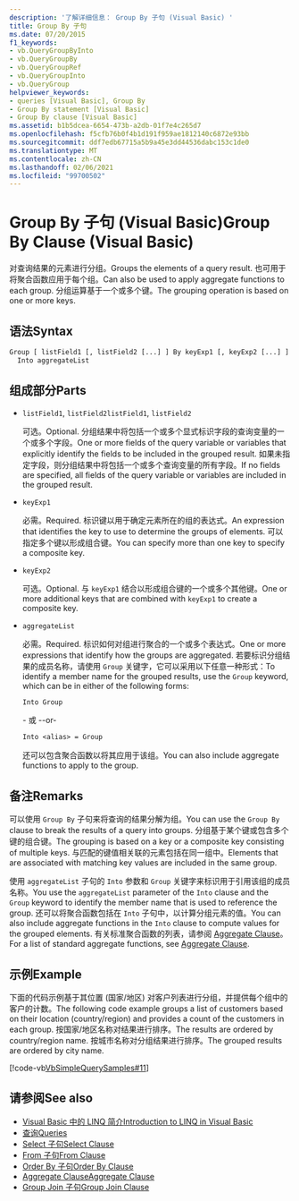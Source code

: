 ```yaml
---
description: '了解详细信息： Group By 子句 (Visual Basic) '
title: Group By 子句
ms.date: 07/20/2015
f1_keywords:
- vb.QueryGroupByInto
- vb.QueryGroupBy
- vb.QueryGroupRef
- vb.QueryGroupInto
- vb.QueryGroup
helpviewer_keywords:
- queries [Visual Basic], Group By
- Group By statement [Visual Basic]
- Group By clause [Visual Basic]
ms.assetid: b1b5dcea-6654-473b-a2db-01f7e4c265d7
ms.openlocfilehash: f5cfb76b0f4b1d191f959ae1812140c6872e93bb
ms.sourcegitcommit: ddf7edb67715a5b9a45e3dd44536dabc153c1de0
ms.translationtype: MT
ms.contentlocale: zh-CN
ms.lasthandoff: 02/06/2021
ms.locfileid: "99700502"
---
```

# <a name="group-by-clause-visual-basic"></a><span data-ttu-id="982b2-103">Group By 子句 (Visual Basic)</span><span class="sxs-lookup"><span data-stu-id="982b2-103">Group By Clause (Visual Basic)</span></span>

<span data-ttu-id="982b2-104">对查询结果的元素进行分组。</span><span class="sxs-lookup"><span data-stu-id="982b2-104">Groups the elements of a query result.</span></span> <span data-ttu-id="982b2-105">也可用于将聚合函数应用于每个组。</span><span class="sxs-lookup"><span data-stu-id="982b2-105">Can also be used to apply aggregate functions to each group.</span></span> <span data-ttu-id="982b2-106">分组运算基于一个或多个键。</span><span class="sxs-lookup"><span data-stu-id="982b2-106">The grouping operation is based on one or more keys.</span></span>  
  
## <a name="syntax"></a><span data-ttu-id="982b2-107">语法</span><span class="sxs-lookup"><span data-stu-id="982b2-107">Syntax</span></span>  
  
```vb  
Group [ listField1 [, listField2 [...] ] By keyExp1 [, keyExp2 [...] ]  
  Into aggregateList  
```  
  
## <a name="parts"></a><span data-ttu-id="982b2-108">组成部分</span><span class="sxs-lookup"><span data-stu-id="982b2-108">Parts</span></span>  
  
- <span data-ttu-id="982b2-109">`listField1`, `listField2`</span><span class="sxs-lookup"><span data-stu-id="982b2-109">`listField1`, `listField2`</span></span>  
  
     <span data-ttu-id="982b2-110">可选。</span><span class="sxs-lookup"><span data-stu-id="982b2-110">Optional.</span></span> <span data-ttu-id="982b2-111">分组结果中将包括一个或多个显式标识字段的查询变量的一个或多个字段。</span><span class="sxs-lookup"><span data-stu-id="982b2-111">One or more fields of the query variable or variables that explicitly identify the fields to be included in the grouped result.</span></span> <span data-ttu-id="982b2-112">如果未指定字段，则分组结果中将包括一个或多个查询变量的所有字段。</span><span class="sxs-lookup"><span data-stu-id="982b2-112">If no fields are specified, all fields of the query variable or variables are included in the grouped result.</span></span>  
  
- `keyExp1`  
  
     <span data-ttu-id="982b2-113">必需。</span><span class="sxs-lookup"><span data-stu-id="982b2-113">Required.</span></span> <span data-ttu-id="982b2-114">标识键以用于确定元素所在的组的表达式。</span><span class="sxs-lookup"><span data-stu-id="982b2-114">An expression that identifies the key to use to determine the groups of elements.</span></span> <span data-ttu-id="982b2-115">可以指定多个键以形成组合键。</span><span class="sxs-lookup"><span data-stu-id="982b2-115">You can specify more than one key to specify a composite key.</span></span>  
  
- `keyExp2`  
  
     <span data-ttu-id="982b2-116">可选。</span><span class="sxs-lookup"><span data-stu-id="982b2-116">Optional.</span></span> <span data-ttu-id="982b2-117">与 `keyExp1` 结合以形成组合键的一个或多个其他键。</span><span class="sxs-lookup"><span data-stu-id="982b2-117">One or more additional keys that are combined with `keyExp1` to create a composite key.</span></span>  
  
- `aggregateList`  
  
     <span data-ttu-id="982b2-118">必需。</span><span class="sxs-lookup"><span data-stu-id="982b2-118">Required.</span></span> <span data-ttu-id="982b2-119">标识如何对组进行聚合的一个或多个表达式。</span><span class="sxs-lookup"><span data-stu-id="982b2-119">One or more expressions that identify how the groups are aggregated.</span></span> <span data-ttu-id="982b2-120">若要标识分组结果的成员名称，请使用 `Group` 关键字，它可以采用以下任意一种形式：</span><span class="sxs-lookup"><span data-stu-id="982b2-120">To identify a member name for the grouped results, use the `Group` keyword, which can be in either of the following forms:</span></span>  
  
    ```vb  
    Into Group  
    ```  
  
     <span data-ttu-id="982b2-121">\- 或 -</span><span class="sxs-lookup"><span data-stu-id="982b2-121">-or-</span></span>  
  
    ```vb  
    Into <alias> = Group  
    ```  
  
     <span data-ttu-id="982b2-122">还可以包含聚合函数以将其应用于该组。</span><span class="sxs-lookup"><span data-stu-id="982b2-122">You can also include aggregate functions to apply to the group.</span></span>  
  
## <a name="remarks"></a><span data-ttu-id="982b2-123">备注</span><span class="sxs-lookup"><span data-stu-id="982b2-123">Remarks</span></span>  

 <span data-ttu-id="982b2-124">可以使用 `Group By` 子句来将查询的结果分解为组。</span><span class="sxs-lookup"><span data-stu-id="982b2-124">You can use the `Group By` clause to break the results of a query into groups.</span></span> <span data-ttu-id="982b2-125">分组基于某个键或包含多个键的组合键。</span><span class="sxs-lookup"><span data-stu-id="982b2-125">The grouping is based on a key or a composite key consisting of multiple keys.</span></span> <span data-ttu-id="982b2-126">与匹配的键值相关联的元素包括在同一组中。</span><span class="sxs-lookup"><span data-stu-id="982b2-126">Elements that are associated with matching key values are included in the same group.</span></span>  
  
 <span data-ttu-id="982b2-127">使用 `aggregateList` 子句的 `Into` 参数和 `Group` 关键字来标识用于引用该组的成员名称。</span><span class="sxs-lookup"><span data-stu-id="982b2-127">You use the `aggregateList` parameter of the `Into` clause and the `Group` keyword to identify the member name that is used to reference the group.</span></span> <span data-ttu-id="982b2-128">还可以将聚合函数包括在 `Into` 子句中，以计算分组元素的值。</span><span class="sxs-lookup"><span data-stu-id="982b2-128">You can also include aggregate functions in the `Into` clause to compute values for the grouped elements.</span></span> <span data-ttu-id="982b2-129">有关标准聚合函数的列表，请参阅 [Aggregate Clause](aggregate-clause.md)。</span><span class="sxs-lookup"><span data-stu-id="982b2-129">For a list of standard aggregate functions, see [Aggregate Clause](aggregate-clause.md).</span></span>  
  
## <a name="example"></a><span data-ttu-id="982b2-130">示例</span><span class="sxs-lookup"><span data-stu-id="982b2-130">Example</span></span>  

 <span data-ttu-id="982b2-131">下面的代码示例基于其位置 (国家/地区) 对客户列表进行分组，并提供每个组中的客户的计数。</span><span class="sxs-lookup"><span data-stu-id="982b2-131">The following code example groups a list of customers based on their location (country/region) and provides a count of the customers in each group.</span></span> <span data-ttu-id="982b2-132">按国家/地区名称对结果进行排序。</span><span class="sxs-lookup"><span data-stu-id="982b2-132">The results are ordered by country/region name.</span></span> <span data-ttu-id="982b2-133">按城市名称对分组结果进行排序。</span><span class="sxs-lookup"><span data-stu-id="982b2-133">The grouped results are ordered by city name.</span></span>  
  
 [!code-vb[VbSimpleQuerySamples#11](~/samples/snippets/visualbasic/VS_Snippets_VBCSharp/VbSimpleQuerySamples/VB/QuerySamples1.vb#11)]  
  
## <a name="see-also"></a><span data-ttu-id="982b2-134">请参阅</span><span class="sxs-lookup"><span data-stu-id="982b2-134">See also</span></span>

- [<span data-ttu-id="982b2-135">Visual Basic 中的 LINQ 简介</span><span class="sxs-lookup"><span data-stu-id="982b2-135">Introduction to LINQ in Visual Basic</span></span>](../../programming-guide/language-features/linq/introduction-to-linq.md)
- [<span data-ttu-id="982b2-136">查询</span><span class="sxs-lookup"><span data-stu-id="982b2-136">Queries</span></span>](index.md)
- [<span data-ttu-id="982b2-137">Select 子句</span><span class="sxs-lookup"><span data-stu-id="982b2-137">Select Clause</span></span>](select-clause.md)
- [<span data-ttu-id="982b2-138">From 子句</span><span class="sxs-lookup"><span data-stu-id="982b2-138">From Clause</span></span>](from-clause.md)
- [<span data-ttu-id="982b2-139">Order By 子句</span><span class="sxs-lookup"><span data-stu-id="982b2-139">Order By Clause</span></span>](order-by-clause.md)
- [<span data-ttu-id="982b2-140">Aggregate Clause</span><span class="sxs-lookup"><span data-stu-id="982b2-140">Aggregate Clause</span></span>](aggregate-clause.md)
- [<span data-ttu-id="982b2-141">Group Join 子句</span><span class="sxs-lookup"><span data-stu-id="982b2-141">Group Join Clause</span></span>](group-join-clause.md)
